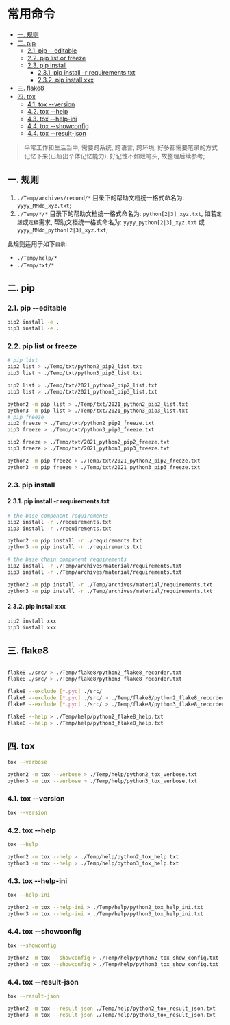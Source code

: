 # 常用命令

- [一. 规则](#一-规则)
- [二. pip](#二-pip)
  - [2.1. pip --editable](#21-pip---editable)
  - [2.2. pip list or freeze](#22-pip-list-or-freeze)
  - [2.3. pip install](#23-pip-install)
    - [2.3.1. pip install -r requirements.txt](#231-pip-install--r-requirementstxt)
    - [2.3.2. pip install xxx](#232-pip-install-xxx)
- [三. flake8](#三-flake8)
- [四. tox](#四-tox)
  - [4.1. tox --version](#41-tox---version)
  - [4.2. tox --help](#42-tox---help)
  - [4.3. tox --help-ini](#43-tox---help-ini)
  - [4.4. tox --showconfig](#44-tox---showconfig)
  - [4.4. tox --result-json](#44-tox---result-json)

> 平常工作和生活当中, 需要跨系统, 跨语言, 跨环境, 好多都需要笔录的方式记忆下来(已超出个体记忆能力), 好记性不如烂笔头, 故整理后续参考;

## 一. 规则

1. `./Temp/archives/record/*` 目录下的帮助文档统一格式命名为: `yyyy_MMdd_xyz.txt`;
2. `./Temp/*/*` 目录下的帮助文档统一格式命名为: `python[2|3]_xyz.txt`, 如若`定版`或`定稿`需求, 帮助文档统一格式命名为: `yyyy_python[2|3]_xyz.txt` 或 `yyyy_MMdd_python[2|3]_xyz.txt`;

此规则适用于如下`目录`:

- `./Temp/help/*`
- `./Temp/txt/*`

## 二. pip

### 2.1. pip --editable

```bash
pip2 install -e .
pip3 install -e .
```

### 2.2. pip list or freeze

```bash
# pip list
pip2 list > ./Temp/txt/python2_pip2_list.txt
pip3 list > ./Temp/txt/python3_pip3_list.txt

pip2 list > ./Temp/txt/2021_python2_pip2_list.txt
pip3 list > ./Temp/txt/2021_python3_pip3_list.txt

python2 -m pip list > ./Temp/txt/2021_python2_pip2_list.txt
python3 -m pip list > ./Temp/txt/2021_python3_pip3_list.txt
# pip freeze
pip2 freeze > ./Temp/txt/python2_pip2_freeze.txt
pip3 freeze > ./Temp/txt/python3_pip3_freeze.txt

pip2 freeze > ./Temp/txt/2021_python2_pip2_freeze.txt
pip3 freeze > ./Temp/txt/2021_python3_pip3_freeze.txt

python2 -m pip freeze > ./Temp/txt/2021_python2_pip2_freeze.txt
python3 -m pip freeze > ./Temp/txt/2021_python3_pip3_freeze.txt
```

### 2.3. pip install

#### 2.3.1. pip install -r requirements.txt

```bash
# the base component requirements
pip2 install -r ./requirements.txt
pip3 install -r ./requirements.txt

python2 -m pip install -r ./requirements.txt
python3 -m pip install -r ./requirements.txt

# the base chain component requirements
pip2 install -r ./Temp/archives/material/requirements.txt
pip3 install -r ./Temp/archives/material/requirements.txt

python2 -m pip install -r ./Temp/archives/material/requirements.txt
python3 -m pip install -r ./Temp/archives/material/requirements.txt
```

#### 2.3.2. pip install xxx

```bash
pip2 install xxx
pip3 install xxx
```

## 三. flake8

```bash

flake8 ./src/ > ./Temp/flake8/python2_flake8_recorder.txt
flake8 ./src/ > ./Temp/flake8/python3_flake8_recorder.txt

flake8 --exclude [*.pyc] ./src/
flake8 --exclude [*.pyc] ./src/ > ./Temp/flake8/python2_flake8_recorder.txt
flake8 --exclude [*.pyc] ./src/ > ./Temp/flake8/python3_flake8_recorder.txt

flake8 --help > ./Temp/help/python2_flake8_help.txt
flake8 --help > ./Temp/help/python3_flake8_help.txt
```

## 四. tox

```bash
tox --verbose

python2 -m tox --verbose > ./Temp/help/python2_tox_verbose.txt
python3 -m tox --verbose > ./Temp/help/python3_tox_verbose.txt
```

### 4.1. tox --version

```bash
tox --version
```

### 4.2. tox --help

```bash
tox --help

python2 -m tox --help > ./Temp/help/python2_tox_help.txt
python3 -m tox --help > ./Temp/help/python3_tox_help.txt
```

### 4.3. tox --help-ini

```bash
tox --help-ini

python2 -m tox --help-ini > ./Temp/help/python2_tox_help_ini.txt
python3 -m tox --help-ini > ./Temp/help/python3_tox_help_ini.txt
```

### 4.4. tox --showconfig

```bash
tox --showconfig

python2 -m tox --showconfig > ./Temp/help/python2_tox_show_config.txt
python3 -m tox --showconfig > ./Temp/help/python3_tox_show_config.txt
```

### 4.4. tox --result-json

```bash
tox --result-json

python2 -m tox --result-json ./Temp/help/python2_tox_result_json.txt
python3 -m tox --result-json ./Temp/help/python3_tox_result_json.txt
```
